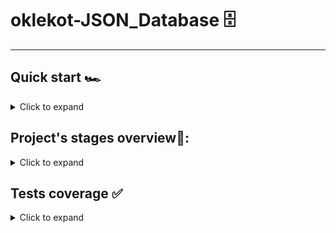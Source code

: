 # oklekot-JSON_Database 🗄️

---

## Quick start 🏎️

<details><summary>Click to expand</summary>

### Server
1. Run ServerSideApp!
### Client
2. Add command line arguments in ClientSideApp class (containing main() method) in configurations settings of current class and then run it.


When inserting commands:
```
-t {type} -k{key} -v{value}
```
When getting commands from .json file:
```
-in {file name}       
```

It is also possible to put/get nested JSON objects like this:
```
Sent: {"type":"get","key":["person","name"]}
Received: {"response":"OK","value":"Elon Musk"}
```
_MORE EXAMPLES UNDER STAGE 6 OVERVIEW_

##### Where: 
1. -t {type} is mandatory, possible types: set, get, delete and should be a String value
2. -k {key} is also mandatory, any String
3. -v {value} is only mandatory in set command 
##### Examples: 
Here is what the set request format should look like:
```
{ "type": "set", "key": "Secret key", "value": "Secret value" }
```
The responses should be in the JSON format. Please consider the examples below.
```
{ "response": "OK" }
```
The get request
```
{ "type": "get", "key": "Secret key" }
```
The delete request
```
{ "type": "delete", "key": "Key that doesn't exist" }
```
In the case of a get request with a key stored in the database:
```
{ "response": "OK", "value": "Secret value" }
```
In the case of a get or delete request with a key that doesn't exist:
```
{ "response": "ERROR", "reason": "No such key" }
```
</details>

## Project's stages overview👀:
<details><summary>Click to expand</summary>

### Hyperskill project: JSON_Database
more information: https://hyperskill.org/projects/65?track=17
### Stage 1️⃣ Create a database
##### Description
JSON database is a single file database that stores information in the form of JSON. It is a remote database, so it's usually accessed through the Internet.

In this stage, you need to simulate a database that can store text information in an array of size 100. From the start of the database, every cell contains an empty string. Users can save strings in the cells, read the information from these cells, and delete that information if needed. After a string has been deleted, that cell should contain an empty string.

The user can use the set, get, or delete commands.

##### Objectives
After set, a user should specify a number (1-100) and the text that will be saved to the cell. If the index is wrong, the program should output ERROR, otherwise, output OK. If the specified cell already contains information, it should be overwritten.
After get, a user should specify the cell number from which they want to get information. If the cell is empty or the index is wrong, the program should output ERROR; otherwise, the program should output the content of the cell.
After delete, the user should specify the number of the cell. If the index is wrong, the program should output ERROR; otherwise, output OK. If the string is empty, you don't have to do anything.
To exit the program, a user should enter exit.
Your program should run from the main function of the server package.

---

### Stage 2️⃣ Connect it to a server
##### Description
Usually, online databases are accessed through the Internet. In this project, the database will be on your computer, but it will still be run as a separate program. The client who wants to get, create, or delete some information is a separate program, too.

We will be using a socket to connect to the database. A socket is an interface to send and receive data between different processes. These processes can be on the same computer or different computers connected through the Internet.

To connect to the server, the client must know its address, which consists of two parts: IP-address and port. The address of your computer is always "127.0.0.1". The port can be any number between 0 and 65535, but preferably greater than 1024.

Let's take a look at this client-side code:

String address = "127.0.0.1";
int port = 23456;
Socket socket = new Socket(InetAddress.getByName(address), port);
DataInputStream input = new DataInputStream(socket.getInputStream());
DataOutputStream output = new DataOutputStream(socket.getOutputStream());
The client created a new socket, which means that the client tried to connect to the server. Successful creation of a socket means that the client found the server and managed to connect to it.

After that, you can see the creation of DataInputStream and DataOutputStream objects. These are the input and output streams to the server. If you expect data from the server, you need to write input.readUTF(). This returns the String object that the server sent to the client. If you want to send data to the server, you need to write output.writeUTF(stringText), and this message will be sent to the server.

The server created a ServerSocket object that waits for client connections. When a client connects, the method server.accept() returns the Socket connection to this client. After that, you can see the creation of DataInputStream and DataOutputStream objects: these are the input and output streams to this client, now from the server side. To receive data from the client, write input.readUTF(). To send data to the client, write output.writeUTF(stringText). The server should stop after responding to the client.

##### Objectives
In this stage, implement the simplest connection between one server and one client. The client should send the server a message: something along the lines of Give me a record # N, where N is an integer number. The server should reply A record # N was sent! to the client. Both the client and the server should print the received messages to the console. Note that they exchange only these texts, not actual database files.

Before a client connects to the server, the server output should be Server started!.

Note: the server and the client are different programs that run separately. Your server should run from the main function of the /server package, and the client should run from the main method of the /client package. To test your program you should run the server first so a client can connect to the server.

##### Example
The server should output something like this:
```
Server started!
Received: Give me a record # 12
Sent: A record # 12 was sent!
```
The client should output something like this:
```
Client started!
Sent: Give me a record # 12
Received: A record # 12 was sent!
```

---

### Stage 3️⃣ Add new functionalities
##### Description
In this stage, you will build upon the functionality of the program that you wrote in the first stage. The server should be able to receive messages get, set, and delete with an index of the cell. You also need to extend the database to 1000 cells (1-1000).

There is no need to save files on the hard drive, so if the server reboots, all the data will be lost. The server should serve one client at a time in a loop, and the client should only send one request to the server, get one reply, and exit. After that, the server should wait for another connection.

##### Objectives
Since the server cannot shut down by itself and testing requires the program to stop at a certain point, you should implement a way to stop the server. When the client sends exit, the server should stop. In a normal situation when there's no testing needed, you shouldn't allow this behavior.

To send a request to the server, the client should get all the information through command-line arguments. These arguments include the type of the request (set, get, or delete), the index of the cell, and, in the case of the set request, a text.

There is a good library to parse all the arguments called JCommander. It is included in our project setup, so you can use it without any installation. Before you get started with it, we recommend you check out a JCommander tutorial.

The arguments will be passed to the client in the following format:

-t set -i 148 -m Here is some text to store on the server
-t is the type of the request, and -i is the index of the cell. -m is the value to save in the database: you only need it in case of a set request.

The server and the client are different programs that run separately. Your server should run from the main method of the /server/Main class, and the client should run from the main method of the /client/Main class.

##### Example
The greater-than symbol followed by a space (> ) represents the user input. Note that it's not part of the input.

Starting the server:
```
java Main

Server started!
```
Starting the clients:
```
java Main -t get -i 1

Client started!

Sent: get 1

Received: ERROR
```
---

### Stage 4️⃣ Start work with JSON
##### Description
In this stage, you will store the database in JSON format. To work with JSON, we recommend using the GSON library made by Google. It is also included in our project setup. It is a good idea to get familiar with the library beforehand: see zetcode.com for some explanations!

In this stage, you should store the database as a Java JSON object.

The keys should be strings (no more limited integer indexes), and the values should be strings, as well.

Example of JSON database:
```
{
    "key1": "String value",
    "key2": 2,
    "key3": true
}
```
Also, you should send to the server a valid JSON (as a string) which includes all the parameters needed to execute the request. Below are a few examples for the set, get, and delete requests. Don't worry about multiple lines: the GSON library can represent them as a single line. Also, don't worry about extra spaces before and after quotes.

Here is what the set request format should look like:
```
{ "type": "set", "key": "Secret key", "value": "Secret value" }
```
The responses should be in the JSON format. Please consider the examples below.
```
{ "response": "OK" }
```
The get request
```
{ "type": "get", "key": "Secret key" }
```
The delete request
```
{ "type": "delete", "key": "Key that doesn't exist" }
```
In the case of a get request with a key stored in the database:
```
{ "response": "OK", "value": "Secret value" }
```
In the case of a get or delete request with a key that doesn't exist:
```
{ "response": "ERROR", "reason": "No such key" }
```

##### Objectives
Implement a Java JSON object to store the database records.

Implement the set, get, and delete requests and the OK and ERROR responses. Don't worry about multiple lines: the GSON library can represent them as a single line. Also, don't worry about extra spaces before and after quotes.

The arguments will be passed to the client in the following format:

-t set -k "Some key" -v "Here is some text to store on the server"
-t is the type of the request, and -k is the key. -v is the value to save in the database: you only need it in case of a set request.

---

### Stage 5️⃣ Manage multiple requests
##### Description
In this stage, improve your client and server by adding the ability to work with files. The server should keep the database on the hard drive file and update only after setting a new value or deleting one.

Let's think about another important aspect: when your database server becomes very popular, it won’t be able to process a lot of requests because it can only process one request at a time. To avoid that, you can parallelize the server's work using executors, so that every request is parsed and handled in a separate executor's task. The main thread should just wait for incoming requests.

For this kind of functionality, you need synchronization because all your threads will work with the same file. Even after parallelizing, you need to preserve the integrity of the database. Of course, you can't write the file in two separate threads simultaneously, but if no one is currently writing to the file, a lot of threads can read it, and no one can interrupt the other since no one is modifying it. This behavior is implemented in java.util.concurrent.locks.ReentrantReadWriteLock class. It allows multiple readers of the resource but only a single writer. Once a writer locks the resource, it waits until all the readers finish reading and only then starts to write. The readers can freely read the file even though other readers locked it, but if the writer locks the file, no readers can read it.

To use this class, you need two locks: read lock and write lock. See the snippet below:

ReadWriteLock lock = new ReentrantReadWriteLock();
Lock readLock = lock.readLock();
Lock writeLock = lock.writeLock();
Every time you want to read the file, invoke readLock.lock(). After reading, invoke readLock.unlock(). Do the same with writeLock, but only when you want to change the data.

Here are some examples of the input file contents:
```
{"type":"set","key":"name","value":"Kate"}
{"type":"get","key":"name"}
{"type":"delete","key":"name"}
```
##### Objectives
The server should keep the database on the hard drive in a db.json file which should be stored as the JSON file in the /server/data folder.
Use executors at the server in order to simultaneously handle multiple requests. Writing to the database file should be protected by a lock as described in the description.
Implement the ability to read a request from a file. If the -in argument is followed by the file name provided, read a request from that file. The file will be stored in /client/data.

### Stage 6️⃣ Store JSON objects in your database
##### Description
Improve your database in this stage. It should be able to store not only strings but any JSON objects as values.

The key should not only be a string since the user needs to retrieve part of the JSON value. For example, in the code snippet below, the user wants to get only the surname of the person:
```
{
    ... ,

    "person": {
        "name": "Adam",
        "surname": "Smith"
    }
    ...
}
```
Then, the user should type the full path to this field in a form of a JSON array: ["person", "surname"]. If the user wants to get the full person object, then they should type ["person"]. The user should be able to set separate values inside JSON values. For example, it should be possible to set only the surname using a key ["person", "surname"] and any value including another JSON. Moreover, the user should be able to set new values inside other JSON values. For example, using a key ["person", "age"] and a value 25, the person object should look like this:
```
{
    "person": {
        "name": "Adam",
        "surname": "Smith",
        "age": 25
    }
}
```
If there are no root objects, the server should create them, too. For example, if the database does not have a "person1" key but the user set the value {"id1": 12, "id2": 14} for the key ["person1", "inside1", "inside2"], then the database will have the following structure:

```
    "person1": {
        "inside1": {
            "inside2" : {
                "id1": 12,
                "id2": 14
            }
        }
```
The deletion of objects should follow the same rules. If a user deletes the object above by the key ["person1", "inside1", "inside2], then only "inside2" should be deleted, not "inside1" or "person1". See the example below:
```
{
    "person1": {
        "inside1": { }
    }
}
```
##### Objectives
Enhance your database with the ability to store any JSON objects as values as portrayed at the description.
##### Examples
Starting the server:
```
> java Main
Server started!
```
There is no need to format JSON in the output.

Starting the clients:
```
> java Main -t set -k 1 -v "Hello world!" 
Client started!
Sent: {"type":"set","key":"1","value":"Hello world!"}
Received: {"response":"OK"}
> java Main -in setFile.json 
Client started!
Sent:
{
   "type":"set",
   "key":"person",
   "value":{
      "name":"Elon Musk",
      "car":{
         "model":"Tesla Roadster",
         "year":"2018"
      },
      "rocket":{
         "name":"Falcon 9",
         "launches":"87"
      }
   }
}
Received: {"response":"OK"}
```
```
> java Main -in getFile.json 
Client started!
Sent: {"type":"get","key":["person","name"]}
Received: {"response":"OK","value":"Elon Musk"}
```
```
> java Main -in updateFile.json 
Client started!
Sent: {"type":"set","key":["person","rocket","launches"],"value":"88"}
Received: {"response":"OK"}
```
```
> java Main -in secondGetFile.json 
Client started!
Sent: {"type":"get","key":["person"]}
Received:
{
   "response":"OK",
   "value":{
      "name":"Elon Musk",
      "car":{
         "model":"Tesla Roadster",
         "year":"2018"
      },
      "rocket":{
         "name":"Falcon 9",
         "launches":"88"
      }
   }
}
```
</details>

## Tests coverage ✅

<details><summary>Click to expand</summary>
![Screenshot_2024-03-22_at_19.35.25](/uploads/50b4ed40fd6c0c80fe98e460ac9b1039/Screenshot_2024-03-22_at_19.35.25.png)
</details>




